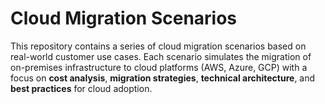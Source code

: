 # Cloud Migration Scenarios

This repository contains a series of cloud migration scenarios based on real-world customer use cases. Each scenario simulates the migration of on-premises infrastructure to cloud platforms (AWS, Azure, GCP) with a focus on **cost analysis**, **migration strategies**, **technical architecture**, and **best practices** for cloud adoption.
